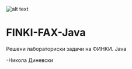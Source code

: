 ![alt text](https://i.imgur.com/pDpxOPb.png)
# FINKI-FAX-Java
Решени лабораториски задачи на ФИНКИ. 
Java

-Никола Диневски
